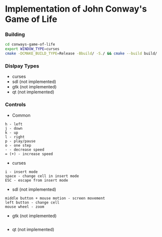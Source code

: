 # Implementation of John Conway's Game of Life

### Building
```bash
cd conways-game-of-life
export WINDOW_TYPE=curses
cmake -DCMAKE_BUILD_TYPE=Release -Bbuild/ -S./ && cmake --build build/ -j8
```

### Dislpay Types
- curses
- sdl (not implemented)
- gtk (not implemented)
- qt (not implemented)

### Controls
- Common
```
h - left
j - down
k - up
l - right
p - play/pause
o - one step
- - decrease speed
= (+) - increase speed
```
- curses
```
i - insert mode
space - change cell in insert mode
ESC - escape from insert mode
```
- sdl (not implemented)
```
middle button + mouse motion - screen movement
left button - change cell
mouse wheel - zoom
```
- gtk (not implemented)
```
```
- qt (not implemented)
```
```
